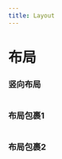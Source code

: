 ```yaml
---
title: Layout
---
```


# 布局

<h3 style="padding-bottom: 1em">竖向布局</h3>
<ClientOnly>
    <layout-demo-1></layout-demo-1>
</ClientOnly>
<h3 style="padding-bottom: 1em">布局包裹1</h3>
<ClientOnly>
    <layout-demo-2></layout-demo-2>
</ClientOnly>
<h3 style="padding-bottom: 1em">布局包裹2</h3>
<ClientOnly>
    <layout-demo-3></layout-demo-3>
</ClientOnly>